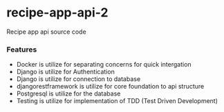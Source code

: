 # recipe-app-api-2
Recipe app api source code
### Features
* Docker is utilize for separating concerns for quick intergation
* Django is utilize for Authentication
* Django is utilize for connection to database 
* djangorestframework is utilize for core foundation to api structure 
* Postgresql is utilize for the database
* Testing is utilize for implementation of TDD (Test Driven Development)
    
